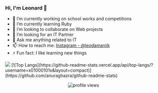 ### Hi, I'm Leonard 👋

- 🔭 I’m currently working on school works and competitions
- 🌱 I’m currently learning Ruby 
- 👯 I’m looking to collaborate on Web projects
- 🤔 I’m looking for an IT Partner
- 💬 Ask me anything related to IT
- 📫 How to reach me: [Instagram - @leodamaniik](https://www.instagram.com/leodamaniik/)
- ⚡ Fun fact: I like learning new things

<img src = "https://github-readme-stats.vercel.app/api?username=x01000101x&&show_icons=true&title_color=1E90FF&icon_color=8458B3&text_color=008000&bg_color=151515">
[![Top Langs](https://github-readme-stats.vercel.app/api/top-langs/?username=x01000101x&layout=compact)](https://github.com/anuraghazra/github-readme-stats)

<p align="center">
  <img src="https://gpvc.arturio.dev/x01000101x" alt="profile views"> 
</p>
